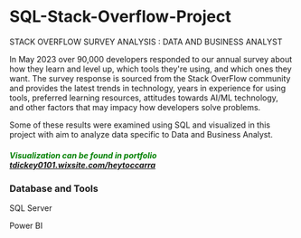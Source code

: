 # SQL-Stack-Overflow-Project
STACK OVERFLOW SURVEY ANALYSIS : DATA AND BUSINESS ANALYST


In May 2023 over 90,000 developers responded to our annual survey about how they learn and level up, which tools they're using, and which ones they want. The survey response is sourced from the Stack OverFlow community and provides the latest trends in technology, years in experience for using tools, preferred learning resources, attitudes towards AI/ML technology, and other factors that may impacy how developers solve problems.  


Some of these results were examined using SQL and visualized in this project with aim to analyze data specific to Data and Business Analyst. 
##### <span style="color:green">Visualization can be found in portfolio</span>  [tdickey0101.wixsite.com/heytoccarra](https://tdickey0101.wixsite.com/heytoccarra)

### Database and Tools
SQL Server

Power BI
